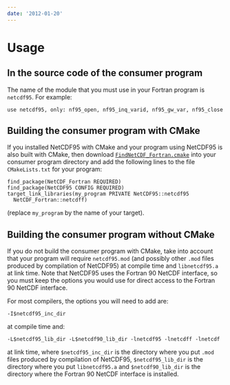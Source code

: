 ```yaml
---
date: '2012-01-20'
---
```


# Usage

## In the source code of the consumer program

The name of the module that you must use in your Fortran program is
`netcdf95`. For example:

    use netcdf95, only: nf95_open, nf95_inq_varid, nf95_gw_var, nf95_close

## Building the consumer program with CMake

If you installed NetCDF95 with CMake and your program using NetCDF95
is also built with CMake, then download
[`FindNetCDF_Fortran.cmake`](https://github.com/lguez/cmake/blob/master/FindNetCDF_Fortran.cmake)
into your consumer program directory and add the following lines to
the file `CMakeLists.txt` for your program:

```
find_package(NetCDF_Fortran REQUIRED)
find_package(NetCDF95 CONFIG REQUIRED)
target_link_libraries(my_program PRIVATE NetCDF95::netcdf95
  NetCDF_Fortran::netcdff)
```

(replace `my_program` by the name of your target).

## Building the consumer program without CMake

If you do not build the consumer program with CMake, take into account
that your program will require `netcdf95.mod` (and possibly other
`.mod` files produced by compilation of NetCDF95) at compile time and
`libnetcdf95.a` at link time. Note that NetCDF95 uses the Fortran 90
NetCDF interface, so you must keep the options you would use for
direct access to the Fortran 90 NetCDF interface.

For most compilers, the options you will need to add are:

    -I$netcdf95_inc_dir

at compile time and:

    -L$netcdf95_lib_dir -L$netcdf90_lib_dir -lnetcdf95 -lnetcdff -lnetcdf

at link time, where `$netcdf95_inc_dir` is the directory where you put
`.mod` files produced by compilation of NetCDF95, `$netcdf95_lib_dir`
is the directory where you put `libnetcdf95.a` and `$netcdf90_lib_dir`
is the directory where the Fortran 90 NetCDF interface is
installed.
